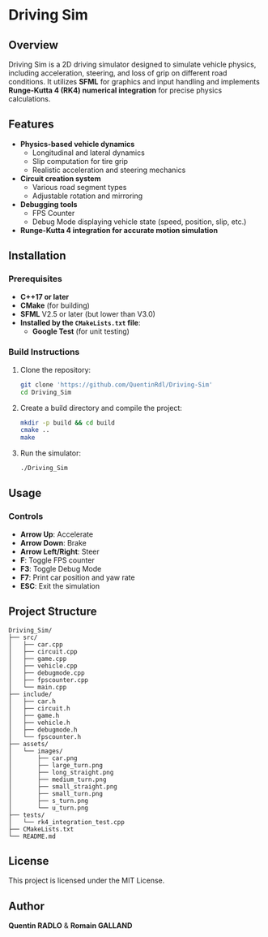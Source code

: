 # Driving Sim

## Overview
Driving Sim is a 2D driving simulator designed to simulate vehicle physics, including acceleration, steering, and loss of grip on different road conditions. It utilizes **SFML** for graphics and input handling and implements **Runge-Kutta 4 (RK4) numerical integration** for precise physics calculations.

## Features
- **Physics-based vehicle dynamics**
    - Longitudinal and lateral dynamics
    - Slip computation for tire grip
    - Realistic acceleration and steering mechanics
- **Circuit creation system**
    - Various road segment types
    - Adjustable rotation and mirroring
- **Debugging tools**
    - FPS Counter
    - Debug Mode displaying vehicle state (speed, position, slip, etc.)
- **Runge-Kutta 4 integration for accurate motion simulation**

## Installation
### Prerequisites
- **C++17 or later**
- **CMake** (for building)
- **SFML** V2.5 or later (but lower than V3.0)
- **Installed by the `CMakeLists.txt` file**:
  - **Google Test** (for unit testing)

### Build Instructions
1. Clone the repository:
   ```sh
   git clone 'https://github.com/QuentinRdl/Driving-Sim'
   cd Driving_Sim
   ```
2. Create a build directory and compile the project:
   ```sh
   mkdir -p build && cd build
   cmake ..
   make
   ```
3. Run the simulator:
   ```sh
   ./Driving_Sim
   ```

## Usage
### Controls
- **Arrow Up**: Accelerate
- **Arrow Down**: Brake
- **Arrow Left/Right**: Steer
- **F**: Toggle FPS counter
- **F3**: Toggle Debug Mode
- **F7**: Print car position and yaw rate
- **ESC**: Exit the simulation

## Project Structure
```
Driving_Sim/
├── src/
│   ├── car.cpp
│   ├── circuit.cpp
│   ├── game.cpp
│   ├── vehicle.cpp
│   ├── debugmode.cpp
│   ├── fpscounter.cpp
│   └── main.cpp
├── include/
│   ├── car.h
│   ├── circuit.h
│   ├── game.h
│   ├── vehicle.h
│   ├── debugmode.h
│   └── fpscounter.h
├── assets/
│   └── images/
│       ├── car.png
│       ├── large_turn.png
│       ├── long_straight.png
│       ├── medium_turn.png
│       ├── small_straight.png
│       ├── small_turn.png
│       ├── s_turn.png
│       └── u_turn.png
├── tests/
│   └── rk4_integration_test.cpp
├── CMakeLists.txt
└── README.md
```

## License
This project is licensed under the MIT License.

## Author
**Quentin RADLO** & **Romain GALLAND**

